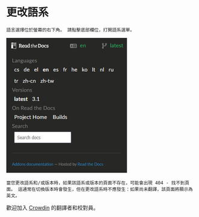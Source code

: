 # 更改語系

```{note}
語言選擇位於螢幕的右下角。 請點擊底部欄位，打開語系選單。
```

![打開語系選單](../images/documentation_language_menu.png)

```{warning}
當您更改語系和/或版本時，如果該語系或版本的頁面不存在，可能會出現 404 - 找不到頁面。 這通常在切換版本時會發生，但在更改語系時不應發生：如果尚未翻譯，該頁面將顯示為英文。
```

歡迎加入 [Crowdin](https://crowdin.com/project/androidapsdocs) 的翻譯者和校對員。
